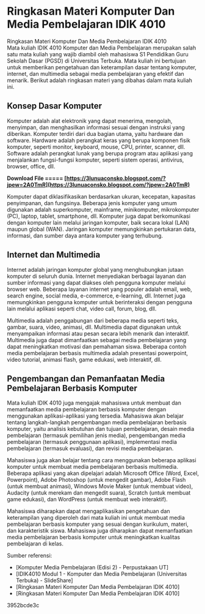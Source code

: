 # Ringkasan Materi Komputer Dan Media Pembelajaran IDIK 4010
 
 Ringkasan Materi Komputer Dan Media Pembelajaran IDIK 4010     
Mata kuliah IDIK 4010 Komputer dan Media Pembelajaran merupakan salah satu mata kuliah yang wajib diambil oleh mahasiswa S1 Pendidikan Guru Sekolah Dasar (PGSD) di Universitas Terbuka. Mata kuliah ini bertujuan untuk memberikan pengetahuan dan keterampilan dasar tentang komputer, internet, dan multimedia sebagai media pembelajaran yang efektif dan menarik. Berikut adalah ringkasan materi yang dibahas dalam mata kuliah ini.
     
## Konsep Dasar Komputer
     
Komputer adalah alat elektronik yang dapat menerima, mengolah, menyimpan, dan menghasilkan informasi sesuai dengan instruksi yang diberikan. Komputer terdiri dari dua bagian utama, yaitu hardware dan software. Hardware adalah perangkat keras yang berupa komponen fisik komputer, seperti monitor, keyboard, mouse, CPU, printer, scanner, dll. Software adalah perangkat lunak yang berupa program atau aplikasi yang menjalankan fungsi-fungsi komputer, seperti sistem operasi, antivirus, browser, office, dll.
 
**Download File ===== [https://3lunuaconsko.blogspot.com/?jpew=2A0TmR](https://3lunuaconsko.blogspot.com/?jpew=2A0TmR)**


     
Komputer dapat diklasifikasikan berdasarkan ukuran, kecepatan, kapasitas penyimpanan, dan fungsinya. Beberapa jenis komputer yang umum digunakan adalah superkomputer, mainframe, minikomputer, mikrokomputer (PC), laptop, tablet, smartphone, dll. Komputer juga dapat berkomunikasi dengan komputer lain melalui jaringan komputer, baik secara lokal (LAN) maupun global (WAN). Jaringan komputer memungkinkan pertukaran data, informasi, dan sumber daya antara komputer yang terhubung.
     
## Internet dan Multimedia
     
Internet adalah jaringan komputer global yang menghubungkan jutaan komputer di seluruh dunia. Internet menyediakan berbagai layanan dan sumber informasi yang dapat diakses oleh pengguna komputer melalui browser web. Beberapa layanan internet yang populer adalah email, web, search engine, social media, e-commerce, e-learning, dll. Internet juga memungkinkan pengguna komputer untuk berinteraksi dengan pengguna lain melalui aplikasi seperti chat, video call, forum, blog, dll.
     
Multimedia adalah penggabungan dari beberapa media seperti teks, gambar, suara, video, animasi, dll. Multimedia dapat digunakan untuk menyampaikan informasi atau pesan secara lebih menarik dan interaktif. Multimedia juga dapat dimanfaatkan sebagai media pembelajaran yang dapat meningkatkan motivasi dan pemahaman siswa. Beberapa contoh media pembelajaran berbasis multimedia adalah presentasi powerpoint, video tutorial, animasi flash, game edukasi, web interaktif, dll.
     
## Pengembangan dan Pemanfaatan Media Pembelajaran Berbasis Komputer
     
Mata kuliah IDIK 4010 juga mengajak mahasiswa untuk membuat dan memanfaatkan media pembelajaran berbasis komputer dengan menggunakan aplikasi-aplikasi yang tersedia. Mahasiswa akan belajar tentang langkah-langkah pengembangan media pembelajaran berbasis komputer, yaitu analisis kebutuhan dan tujuan pembelajaran, desain media pembelajaran (termasuk pemilihan jenis media), pengembangan media pembelajaran (termasuk penggunaan aplikasi), implementasi media pembelajaran (termasuk evaluasi), dan revisi media pembelajaran.
     
Mahasiswa juga akan belajar tentang cara menggunakan beberapa aplikasi komputer untuk membuat media pembelajaran berbasis multimedia. Beberapa aplikasi yang akan dipelajari adalah Microsoft Office (Word, Excel, Powerpoint), Adobe Photoshop (untuk mengedit gambar), Adobe Flash (untuk membuat animasi), Windows Movie Maker (untuk membuat video), Audacity (untuk merekam dan mengedit suara), Scratch (untuk membuat game edukasi), dan WordPress (untuk membuat web interaktif).

Mahasiswa diharapkan dapat mengaplikasikan pengetahuan dan keterampilan yang diperoleh dari mata kuliah ini untuk membuat media pembelajaran berbasis komputer yang sesuai dengan kurikulum, materi, dan karakteristik siswa. Mahasiswa juga diharapkan dapat memanfaatkan media pembelajaran berbasis komputer untuk meningkatkan kualitas pembelajaran di kelas.
     
Sumber referensi:
     
- [Komputer Media Pembelajaran (Edisi 2) - Perpustakaan UT]
- [IDIK4010 Modul 1 - Komputer dan Media Pembelajaran (Universitas Terbuka) - SlideShare]
- [Ringkasan Materi Komputer Dan Media Pembelajaran IDIK 4010]
- [Ringkasan Materi Komputer Dan Media Pembelajaran IDIK 4010]

 3952bcde3c
 
